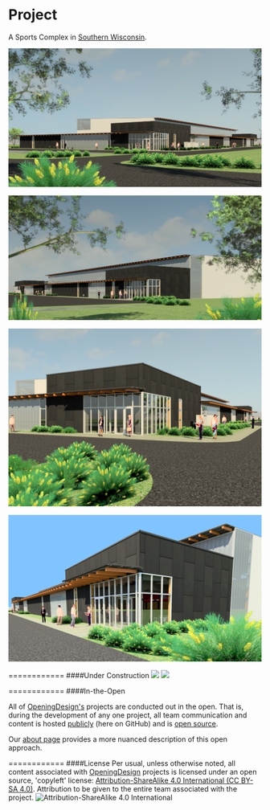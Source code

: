 Project
==============

A Sports Complex in [Southern Wisconsin](https://www.google.com/maps/place/43%C2%B000'28.7%22N+88%C2%B049'33.6%22W/@43.007976,-88.825994,398m/data=!3m2!1e3!4b1!4m2!3m1!1s0x0:0x0).

![](https://raw.githubusercontent.com/OpeningDesign/Sports_Complex/master/Transfer/20150903%20-%20renderings/Clinic%20Entrance%20-%20Overall.png)

![](https://raw.githubusercontent.com/OpeningDesign/Sports_Complex/master/Transfer/20150903%20-%20renderings/Xcel%20Entrance%20-%20Overall.png)

![](https://raw.githubusercontent.com/OpeningDesign/Sports_Complex/master/Transfer/20150903%20-%20renderings/Clinic%20Entrance.png)

![](https://raw.githubusercontent.com/OpeningDesign/Sports_Complex/master/Transfer/20150903%20-%20renderings/Xcel%20Entrance.png)

============
####Under Construction
![](https://scontent-ord1-1.xx.fbcdn.net/hphotos-xpf1/t31.0-8/12401886_10153772443358328_2317024875088944805_o.jpg)
![](https://scontent-ord1-1.xx.fbcdn.net/hphotos-xlt1/t31.0-8/10264175_10153772440928328_2710893795338557398_o.jpg)


============
####In-the-Open

All of [OpeningDesign's](http://openingdesign.com/) projects are conducted out in the open.  That is, during the development of any one project, all team communication and content is hosted [publicly](https://github.com/OpeningDesign) (here on GitHub) and is <a href="#license">open source</a>.

Our [about page](http://openingdesign.com/about/) provides a more nuanced description of this open approach.

============
####License
Per usual, unless otherwise noted, all content associated with [OpeningDesign](http://openingdesign.com) projects is licensed under an open source, 'copyleft' license: 
[Attribution-ShareAlike 4.0 International (CC BY-SA 4.0)](https://creativecommons.org/licenses/by-sa/4.0/).  Attribution to be given to the entire team associated with the project.
![Attribution-ShareAlike 4.0 International](http://i.creativecommons.org/l/by-sa/3.0/88x31.png)

